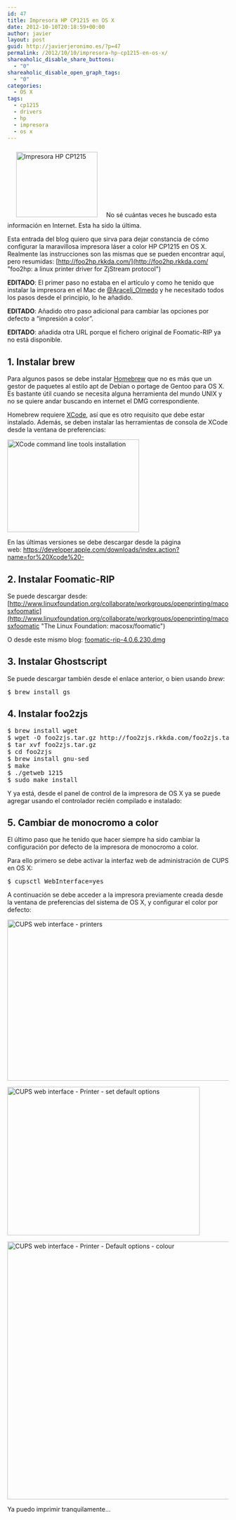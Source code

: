 ```yaml
---
id: 47
title: Impresora HP CP1215 en OS X
date: 2012-10-10T20:18:59+00:00
author: javier
layout: post
guid: http://javierjeronimo.es/?p=47
permalink: /2012/10/10/impresora-hp-cp1215-en-os-x/
shareaholic_disable_share_buttons:
  - "0"
shareaholic_disable_open_graph_tags:
  - "0"
categories:
  - OS X
tags:
  - cp1215
  - drivers
  - hp
  - impresora
  - os x
---
```

[<img class="alignleft size-full wp-image-50" style="margin: 10px 20px;" title="Impresora HP CP1215" src="http://javierjeronimo.es/wp-content/uploads/2012/09/Captura-de-pantalla-2012-09-10-a-las-19.15.22.png" alt="Impresora HP CP1215" width="185" height="149" />](http://h10025.www1.hp.com/ewfrf/wc/product?cc=es&lc=es&dlc=es&product=3422476 "Impresora HP CP1215")No sé cuántas veces he buscado esta información en Internet. Esta ha sido la última.

Esta entrada del blog quiero que sirva para dejar constancia de cómo configurar la maravillosa impresora láser a color HP CP1215 en OS X. Realmente las instrucciones son las mismas que se pueden encontrar aquí, pero resumidas: [http://foo2hp.rkkda.com/](http://foo2hp.rkkda.com/ "foo2hp: a linux printer driver for ZjStream protocol")

**EDITADO**: El primer paso no estaba en el artículo y como he tenido que instalar la impresora en el Mac de [@Araceli_Olmedo](https://twitter.com/Araceli_Olmedo "Twitter Araceli Olmedo") y he necesitado todos los pasos desde el principio, lo he añadido.

**EDITADO**: Añadido otro paso adicional para cambiar las opciones por defecto a &#8220;impresión a color&#8221;.

**EDITADO**: añadida otra URL porque el fichero original de Foomatic-RIP ya no está disponible.

## 1. Instalar brew

Para algunos pasos se debe instalar [Homebrew](http://mxcl.github.com/homebrew/ "Homebrew para OS X") que no es más que un gestor de paquetes al estilo apt de Debian o portage de Gentoo para OS X. Es bastante útil cuando se necesita alguna herramienta del mundo UNIX y no se quiere andar buscando en internet el DMG correspondiente.

Homebrew requiere [XCode](http://goo.gl/mTWVz "XCode"), así que es otro requisito que debe estar instalado. Además, se deben instalar las herramientas de consola de XCode desde la ventana de preferencias:

<img class=" wp-image-107 alignnone" title="XCode command line tools installation" src="http://javierjeronimo.es/wp-content/uploads/2012/10/XCode-commandline-tools-installation-300x211.png" alt="XCode command line tools installation" width="300" height="211" srcset="https://javierjeronimo.es/wp-content/uploads/2012/10/XCode-commandline-tools-installation-300x211.png 300w, https://javierjeronimo.es/wp-content/uploads/2012/10/XCode-commandline-tools-installation.png 750w" sizes="(max-width: 300px) 100vw, 300px" />

En las últimas versiones se debe descargar desde la página web: <https://developer.apple.com/downloads/index.action?name=for%20Xcode%20->

## 2. Instalar Foomatic-RIP

Se puede descargar desde: [http://www.linuxfoundation.org/collaborate/workgroups/openprinting/macosxfoomatic](http://www.linuxfoundation.org/collaborate/workgroups/openprinting/macosxfoomatic "The Linux Foundation: macosx/foomatic")

O desde este mismo blog: [foomatic-rip-4.0.6.230.dmg](http://javierjeronimo.es/wp-content/uploads/2012/10/foomatic-rip-4.0.6.230.dmg_.zip)

## 3. Instalar Ghostscript

Se puede descargar también desde el enlace anterior, o bien usando _brew_:

<pre>$ brew install gs</pre>

## 4. Instalar foo2zjs

<pre>$ brew install wget
$ wget -O foo2zjs.tar.gz http://foo2zjs.rkkda.com/foo2zjs.tar.gz
$ tar xvf foo2zjs.tar.gz
$ cd foo2zjs
$ brew install gnu-sed
$ make
$ ./getweb 1215
$ sudo make install</pre>

Y ya está, desde el panel de control de la impresora de OS X ya se puede agregar usando el controlador recién compilado e instalado:

## 5. Cambiar de monocromo a color

El último paso que he tenido que hacer siempre ha sido cambiar la configuración por defecto de la impresora de monocromo a color.

Para ello primero se debe activar la interfaz web de administración de CUPS en OS X:

<pre>$ cupsctl WebInterface=yes</pre>

A continuación se debe acceder a la impresora previamente creada desde la ventana de preferencias del sistema de OS X, y configurar el color por defecto:

[<img class="alignnone size-large wp-image-113" title="CUPS web interface - printers" src="http://javierjeronimo.es/wp-content/uploads/2012/10/CUPS-web-interface-printers1-1024x553.png" alt="CUPS web interface - printers" width="680" height="367" srcset="https://javierjeronimo.es/wp-content/uploads/2012/10/CUPS-web-interface-printers1-1024x553.png 1024w, https://javierjeronimo.es/wp-content/uploads/2012/10/CUPS-web-interface-printers1-300x162.png 300w, https://javierjeronimo.es/wp-content/uploads/2012/10/CUPS-web-interface-printers1.png 1280w" sizes="(max-width: 680px) 100vw, 680px" />](http://javierjeronimo.es/wp-content/uploads/2012/10/CUPS-web-interface-printers1.png)

[<img class="alignnone size-full wp-image-111" title="CUPS web interface - Printer - set default options" src="http://javierjeronimo.es/wp-content/uploads/2012/10/CUPS-web-interface-Printer-set-default-options1.png" alt="CUPS web interface - Printer - set default options" width="438" height="338" srcset="https://javierjeronimo.es/wp-content/uploads/2012/10/CUPS-web-interface-Printer-set-default-options1.png 438w, https://javierjeronimo.es/wp-content/uploads/2012/10/CUPS-web-interface-Printer-set-default-options1-300x231.png 300w" sizes="(max-width: 438px) 100vw, 438px" />](http://javierjeronimo.es/wp-content/uploads/2012/10/CUPS-web-interface-Printer-set-default-options1.png)

[<img class="alignnone size-full wp-image-112" title="CUPS web interface - Printer - Default options - colour" src="http://javierjeronimo.es/wp-content/uploads/2012/10/CUPS-web-interface-Printer-Default-options-color.png" alt="CUPS web interface - Printer - Default options - colour" width="931" height="587" srcset="https://javierjeronimo.es/wp-content/uploads/2012/10/CUPS-web-interface-Printer-Default-options-color.png 931w, https://javierjeronimo.es/wp-content/uploads/2012/10/CUPS-web-interface-Printer-Default-options-color-300x189.png 300w" sizes="(max-width: 931px) 100vw, 931px" />](http://javierjeronimo.es/wp-content/uploads/2012/10/CUPS-web-interface-Printer-Default-options-color.png)

Ya puedo imprimir tranquilamente&#8230;